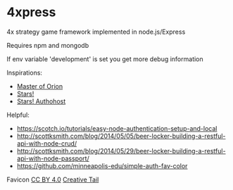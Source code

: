 4xpress
=======

4x strategy game framework implemented in node.js/Express

Requires npm and mongodb

If env variable 'development' is set you get more debug information

Inspirations:
- [Master of Orion](http://www.mobygames.com/game/master-of-orion)
- [Stars!](https://en.wikipedia.org/wiki/Stars!)
- [Stars! Authohost](http://starsautohost.org/stars.htm)

Helpful:
- https://scotch.io/tutorials/easy-node-authentication-setup-and-local
- http://scottksmith.com/blog/2014/05/05/beer-locker-building-a-restful-api-with-node-crud/
- http://scottksmith.com/blog/2014/05/29/beer-locker-building-a-restful-api-with-node-passport/
- https://github.com/minneapolis-edu/simple-auth-fav-color

Favicon [CC BY 4.0](https://creativecommons.org/licenses/by/4.0/) [Creative Tail](https://www.creativetail.com)
